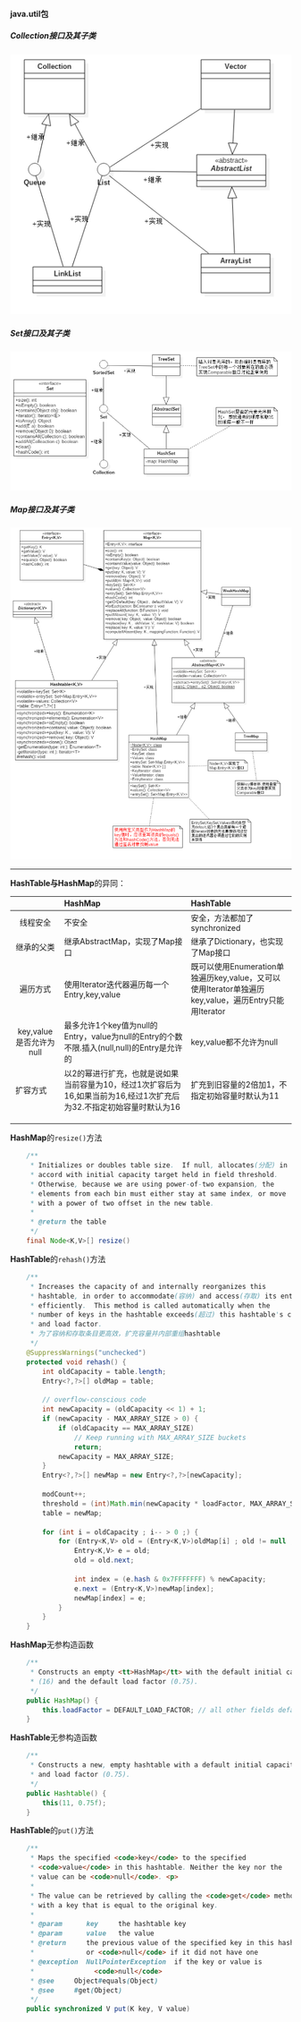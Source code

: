 #### java.util包
##### Collection接口及其子类
![Collection接口及其子类](https://github.com/HurricanGod/Home/blob/master/img/Collection.png)


##### Set接口及其子类
![Set接口及其子类](https://github.com/HurricanGod/Home/blob/master/img/Set.png)


##### Map接口及其子类
![Map接口](https://github.com/HurricanGod/Home/blob/master/img/Map.png)

-----

**HashTable与HashMap**的异同：<br>

|                    | HashMap                                  | HashTable                                |
| :----------------: | :--------------------------------------- | :--------------------------------------- |
|        线程安全        | 不安全                                      | 安全，方法都加了synchronized                     |
|       继承的父类        | 继承AbstractMap，实现了Map接口                   | 继承了Dictionary，也实现了Map接口                  |
|        遍历方式        | 使用Iterator迭代器遍历每一个Entry,key,value        | 既可以使用Enumeration单独遍历key,value，又可以使用Iterator单独遍历key,value，遍历Entry只能用Iterator |
| key,value是否允许为null | 最多允许1个key值为null的Entry，value为null的Entry的个数不限.插入(null,null)的Entry是允许的 | key,value都不允许为null                       |
|扩容方式        | 以2的幂进行扩充，也就是说如果当前容量为10，经过1次扩容后为16,如果当前为16,经过1次扩充后为32.不指定初始容量时默认为16                   | 扩充到旧容量的2倍加1，不指定初始容量时默认为11                |



**HashMap**的``resize()``方法

```java
    /**
     * Initializes or doubles table size.  If null, allocates(分配) in
     * accord with initial capacity target held in field threshold.
     * Otherwise, because we are using power-of-two expansion, the
     * elements from each bin must either stay at same index, or move
     * with a power of two offset in the new table.
     *
     * @return the table
     */
    final Node<K,V>[] resize()
```

**HashTable**的``rehash()``方法

```java
    /**
     * Increases the capacity of and internally reorganizes this
     * hashtable, in order to accommodate(容纳) and access(存取) its entries more
     * efficiently.  This method is called automatically when the
     * number of keys in the hashtable exceeds(超过) this hashtable's capacity
     * and load factor.
     * 为了容纳和存取条目更高效，扩充容量并内部重组hashtable
     */
    @SuppressWarnings("unchecked")
    protected void rehash() {
        int oldCapacity = table.length;
        Entry<?,?>[] oldMap = table;

        // overflow-conscious code
        int newCapacity = (oldCapacity << 1) + 1;
        if (newCapacity - MAX_ARRAY_SIZE > 0) {
            if (oldCapacity == MAX_ARRAY_SIZE)
                // Keep running with MAX_ARRAY_SIZE buckets
                return;
            newCapacity = MAX_ARRAY_SIZE;
        }
        Entry<?,?>[] newMap = new Entry<?,?>[newCapacity];

        modCount++;
        threshold = (int)Math.min(newCapacity * loadFactor, MAX_ARRAY_SIZE + 1);
        table = newMap;

        for (int i = oldCapacity ; i-- > 0 ;) {
            for (Entry<K,V> old = (Entry<K,V>)oldMap[i] ; old != null ; ) {
                Entry<K,V> e = old;
                old = old.next;

                int index = (e.hash & 0x7FFFFFFF) % newCapacity;
                e.next = (Entry<K,V>)newMap[index];
                newMap[index] = e;
            }
        }
    }

```

 **HashMap**无参构造函数

```java
    /**
     * Constructs an empty <tt>HashMap</tt> with the default initial capacity
     * (16) and the default load factor (0.75).
     */
    public HashMap() {
        this.loadFactor = DEFAULT_LOAD_FACTOR; // all other fields defaulted
    }
```

**HashTable**无参构造函数

```java
    /**
     * Constructs a new, empty hashtable with a default initial capacity (11)
     * and load factor (0.75).
     */
    public Hashtable() {
        this(11, 0.75f);
    }
```

**HashTable**的``put()``方法

```java
    /**
     * Maps the specified <code>key</code> to the specified
     * <code>value</code> in this hashtable. Neither the key nor the
     * value can be <code>null</code>. <p>
     *
     * The value can be retrieved by calling the <code>get</code> method
     * with a key that is equal to the original key.
     *
     * @param      key     the hashtable key
     * @param      value   the value
     * @return     the previous value of the specified key in this hashtable,
     *             or <code>null</code> if it did not have one
     * @exception  NullPointerException  if the key or value is
     *               <code>null</code>
     * @see     Object#equals(Object)
     * @see     #get(Object)
     */
    public synchronized V put(K key, V value) 
```



